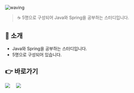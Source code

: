![waving](https://capsule-render.vercel.app/api?type=waving&height=200&text=Java-Spring-Study&fontAlign=40&fontAlignY=35&color=gradient)
> ☕ 5명으로 구성되어 Java와 Spring을 공부하는 스터디입니다.


## 📣 소개
- Java와 Spring을 공부하는 스터디입니다.
- 5명으로 구성되어 있습니다.

## 👉 바로가기
[<img src="https://img.shields.io/badge/java-007396?style=for-the-badge&logo=java&logoColor=white">](https://github.com/jth2747/JavaSpringStudy/tree/main/JAVA)&nbsp;&nbsp;&nbsp;&nbsp;
[<img src="https://img.shields.io/badge/spring-6DB33F?style=for-the-badge&logo=spring&logoColor=white">](https://github.com/jth2747/JavaSpringStudy/tree/main/SPRING)
